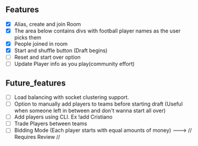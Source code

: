 ## Features

 - [x] Alias, create and join Room
 - [x] The area below contains divs with football player names as the user picks them
 - [x] People joined in room
 - [x] Start and shuffle button (Draft begins)
 - [ ] Reset and start over option
 - [ ] Update Player info as you play(community effort)

## Future_features

 - [ ] Load balancing with socket clustering support.
 - [ ] Option to manually add players to teams before starting draft (Useful when someone
    left in between and don't wanna start all over)
 - [ ] Add players using CLI. Ex !add Cristiano
 - [ ] Trade Players between teams
 - [ ] Bidding Mode (Each player starts with equal amounts of money) ---> // Requires Review //
